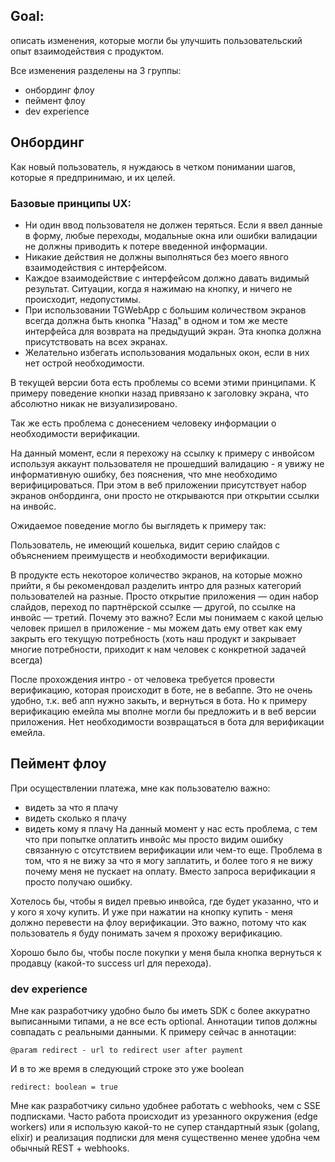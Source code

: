 ## Goal: 
описать изменения, которые могли бы улучшить пользовательский опыт взаимодействия с продуктом.

Все изменения разделены на 3 группы:
- онбординг флоу
- пеймент флоу
- dev experience
## Онбординг
Как новый пользователь, я нуждаюсь в четком понимании шагов, которые я предпринимаю, и их целей.
### Базовые принципы UX: 
- Ни один ввод пользователя не должен теряться. Если я ввел данные в форму, любые переходы, модальные окна или ошибки валидации не должны приводить к потере введенной информации.
- Никакие действия не должны выполняться без моего явного взаимодействия с интерфейсом.
- Каждое взаимодействие с интерфейсом должно давать видимый результат. Ситуации, когда я нажимаю на кнопку, и ничего не происходит, недопустимы.
- При использовании TGWebApp с большим количеством экранов всегда должна быть кнопка "Назад" в одном и том же месте интерфейса для возврата на предыдущий экран. Эта кнопка должна присутствовать на всех экранах.
- Желательно избегать использования модальных окон, если в них нет острой необходимости.

В текущей версии бота есть проблемы со всеми этими принципами. К примеру поведение кнопки назад привязано к заголовку экрана, что абсолютно никак не визуализировано.

Так же есть проблема с донесением человеку информации о необходимости верификации.

На данный момент, если я перехожу на ссылку к примеру с инвойсом используя аккаунт пользователя не прошедший валидацию - я увижу не информативную ошибку, без пояснения, что мне необходимо верифицироваться. При этом в веб приложении присутствует набор экранов онбординга, они просто не открываются при открытии ссылки на инвойс.

Ожидаемое поведение могло бы выглядеть к примеру так:

Пользователь, не имеющий кошелька, видит серию слайдов с объяснением преимуществ и необходимости верификации.

В продукте есть некоторое количество экранов, на которые можно прийти, я бы рекомендовал разделить интро для разных категорий пользователей на разные. Просто открытие приложения — один набор слайдов, переход по партнёрской ссылке — другой, по ссылке на инвойс — третий. Почему это важно? Если мы понимаем с какой целью человек пришел в приложение - мы можем дать ему ответ как ему закрыть его текущую потребность (хоть наш продукт и закрывает многие потребности, приходит к нам человек с конкретной задачей всегда)

После прохождения интро - от человека требуется провести верификацию, которая происходит в боте, не в вебаппе. Это не очень удобно, т.к. веб апп нужно закыть, и вернуться в бота. Но к примеру верификацию емейла мы вполне могли бы предложить и в веб версии приложения. Нет необходимости возвращаться в бота для верификации емейла.

## Пеймент флоу
 При осуществлении платежа, мне как пользователю важно:
 - видеть за что я плачу
 - видеть сколько я плачу
 - видеть кому я плачу
На данный момент у нас есть проблема, с тем что при попытке оплатить инвойс мы просто видим ошибку связанную с отсутствием верификации или чем-то еще. Проблема в том, что я не вижу за что я могу заплатить, и более того я не вижу почему меня не пускает на оплату. Вместо запроса верификации я просто получаю ошибку.

Хотелось бы, чтобы я видел превью инвойса, где будет указанно, что и у кого я хочу купить. И уже при нажатии на кнопку купить - меня должно перевести на флоу верификации. Это важно, потому что как пользователь я буду понимать зачем я прохожу верификацию. 

Хорошо было бы, чтобы после покупки у меня была кнопка вернуться к продавцу (какой-то success url для перехода).


### dev experience

Мне как разработчику удобно было бы иметь SDK с более аккуратно выписанными типами, а не все есть optional.
Аннотации типов должны совпадать с реальными данными. К примеру сейчас в аннотации:

`@param redirect - url to redirect user after payment`

И в то же время в следующий строке это уже boolean

`redirect: boolean = true`

Мне как разработчику сильно удобнее работать с webhooks, чем с SSE подписками. Часто работа происходит из урезанного окружения (edge workers) или я использую какой-то не супер стандартный язык (golang, elixir) и реализация подписки для меня существенно менее удобна чем обычный REST + webhooks.
